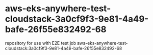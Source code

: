 # aws-eks-anywhere-test-cloudstack-3a0cf9f3-9e81-4a49-bafe-26f55e832492-68
repository for use with E2E test job aws-eks-anywhere-test-cloudstack:3a0cf9f3-9e81-4a49-bafe-26f55e832492-68
